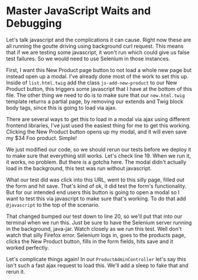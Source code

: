 # Master JavaScript Waits and Debugging

Let's talk javascript and the complications it can cause. Right now these are all running
the goutte driving using background curl request. This means that if we are testing some
javascript, it won't run which could give us false test failures. So we would need to use
Selenium in those instances.

First, I want this New Product page button to not load a whole new page but instead open up
a modal. I've already done most of the work to set this up. Inside of `list.html.twig` 
add the class `js-add-new-product` to our New Product button, this triggers some javascript
that I have at the bottom of this file. The other thing we need to do is to make sure that our
`new.html.twig` template returns a partial page, by removing our extends and Twig block body 
tags, since this is going to load via ajax. 

There are several ways to get this to load in a modal via ajax using different frontend libraries,
I've just used the easiest thing for me to get this working. Clicking the New Product button opens
up my modal, and it will even save my $34 Foo product. Simple!

We just modified our code, so we should rerun our tests before we deploy it to make sure that
everything still works. Let's check line 19. When we run it, it works, no problem. But there
is a gotcha here. The modal didn't actually load in the background, this test was run without
javascript. 

What our test did was click into this URL, went to this silly page, filled out the form and
hit save. That's kind of ok, it did test the form's functionality. But for our intended end
users this button is going to open a modal so I want to test this via javascript to make
sure that's working. To do that add `@javascript` to the top of the scenario. 

That changed bumped our test down to line 20, so we'll put that into our terminal when we
run this. Just be sure to have the Selenium server running in the background, java-jar. 
Watch closely as we run this test. Well don't watch that silly Firefox error. Selenium logs
in, goes to the products page, clicks the New Product button, fills in the form fields, hits
save and it worked perfectly. 

Let's complicate things again! In our `ProductAdminController` let's say this isn't such
a fast ajax request to load this. We'll add a sleep to fake that and rerun it. 
